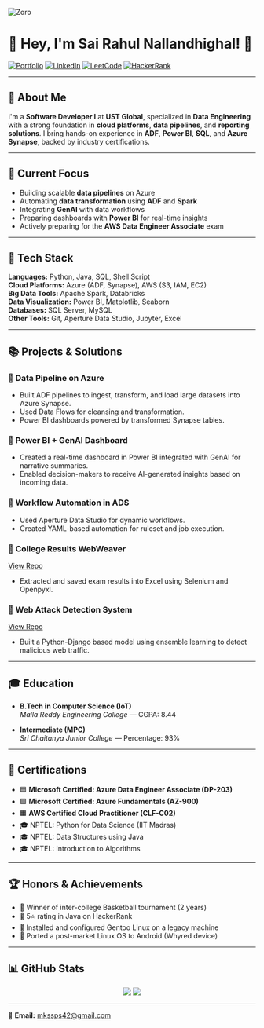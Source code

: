 ![Zoro](https://github.com/KOAwesome/KOAwesome/assets/99417716/9a2d5012-ee0e-45da-ae2b-f3a76d9d175a)

# 👋 Hey, I'm Sai Rahul Nallandhighal! 🚀

[![Portfolio](https://img.shields.io/badge/-Portfolio-blueviolet?style=for-the-badge&logo=portfolio&logoColor=white)](https://koawesome.github.io/myportfolio/index.html)
[![LinkedIn](https://img.shields.io/badge/-LinkedIn-blue?style=for-the-badge&logo=linkedin&logoColor=white)](https://www.linkedin.com/in/sai-rahul-nallandhighal/)
[![LeetCode](https://img.shields.io/badge/-LeetCode-orange?style=for-the-badge&logo=leetcode&logoColor=white)](https://leetcode.com/mkssps42/)
[![HackerRank](https://img.shields.io/badge/-HackerRank-green?style=for-the-badge&logo=hackerrank&logoColor=white)](https://www.hackerrank.com/mkssps42)

---

## 💼 About Me

I'm a **Software Developer I** at **UST Global**, specialized in **Data Engineering** with a strong foundation in **cloud platforms**, **data pipelines**, and **reporting solutions**. I bring hands-on experience in **ADF**, **Power BI**, **SQL**, and **Azure Synapse**, backed by industry certifications.

---

## 🚀 Current Focus

- Building scalable **data pipelines** on Azure
- Automating **data transformation** using **ADF** and **Spark**
- Integrating **GenAI** with data workflows
- Preparing dashboards with **Power BI** for real-time insights
- Actively preparing for the **AWS Data Engineer Associate** exam

---

## 🔧 Tech Stack

**Languages:** Python, Java, SQL, Shell Script  
**Cloud Platforms:** Azure (ADF, Synapse), AWS (S3, IAM, EC2)  
**Big Data Tools:** Apache Spark, Databricks  
**Data Visualization:** Power BI, Matplotlib, Seaborn  
**Databases:** SQL Server, MySQL  
**Other Tools:** Git, Aperture Data Studio, Jupyter, Excel

---

## 📚 Projects & Solutions

### 🔷 **Data Pipeline on Azure**
- Built ADF pipelines to ingest, transform, and load large datasets into Azure Synapse.
- Used Data Flows for cleansing and transformation.
- Power BI dashboards powered by transformed Synapse tables.

### 🔷 **Power BI + GenAI Dashboard**
- Created a real-time dashboard in Power BI integrated with GenAI for narrative summaries.
- Enabled decision-makers to receive AI-generated insights based on incoming data.

### 🔷 **Workflow Automation in ADS**
- Used Aperture Data Studio for dynamic workflows.
- Created YAML-based automation for ruleset and job execution.

### 🔷 **College Results WebWeaver**
[View Repo](https://github.com/your-repo/CollegeResultsWebWeaver)  
- Extracted and saved exam results into Excel using Selenium and Openpyxl.

### 🔷 **Web Attack Detection System**
[View Repo](https://github.com/your-repo/WebAttackDetectionSystem)  
- Built a Python-Django based model using ensemble learning to detect malicious web traffic.

---

## 🎓 Education

- **B.Tech in Computer Science (IoT)**  
  *Malla Reddy Engineering College* — CGPA: 8.44

- **Intermediate (MPC)**  
  *Sri Chaitanya Junior College* — Percentage: 93%

---

## 🏅 Certifications

- 🟦 **Microsoft Certified: Azure Data Engineer Associate (DP-203)**
- 🟩 **Microsoft Certified: Azure Fundamentals (AZ-900)**
- 🟧 **AWS Certified Cloud Practitioner (CLF-C02)**
- 🎓 NPTEL: Python for Data Science (IIT Madras)  
- 🎓 NPTEL: Data Structures using Java  
- 🎓 NPTEL: Introduction to Algorithms

---

## 🏆 Honors & Achievements

- 🏀 Winner of inter-college Basketball tournament (2 years)
- 🌟 5⭐️ rating in Java on HackerRank
- 🐧 Installed and configured Gentoo Linux on a legacy machine
- 📱 Ported a post-market Linux OS to Android (Whyred device)

---

## 📊 GitHub Stats

<p align="center">
  <img src="https://github-readme-stats.vercel.app/api/top-langs/?username=KOAwesome&layout=compact&theme=radical" />
  <img src="https://github-profile-trophy.vercel.app/?username=KOAwesome&column=8&theme=radical&no-frame=true&no-bg=true&margin-w=15&rank=-?,-C,-B,-A" />
</p>

---

📧 **Email:** mkssps42@gmail.com
